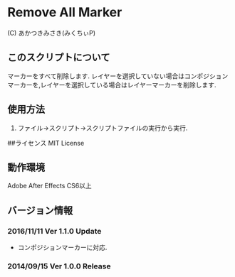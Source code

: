 # Remove All Marker
(C) あかつきみさき(みくちぃP)

## このスクリプトについて
マーカーをすべて削除します.
レイヤーを選択していない場合はコンポジションマーカーを,レイヤーを選択している場合はレイヤーマーカーを削除します.

## 使用方法
1. ファイル→スクリプト→スクリプトファイルの実行から実行.

##ライセンス
MIT License

## 動作環境
Adobe After Effects CS6以上

## バージョン情報
### 2016/11/11 Ver 1.1.0 Update
* コンポジションマーカーに対応.

### 2014/09/15 Ver 1.0.0 Release